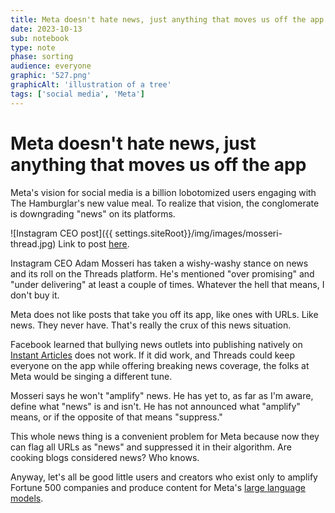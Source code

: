 ```yaml
---
title: Meta doesn't hate news, just anything that moves us off the app
date: 2023-10-13
sub: notebook
type: note
phase: sorting
audience: everyone
graphic: '527.png'
graphicAlt: 'illustration of a tree'
tags: ['social media', 'Meta']
---
```

 
# Meta doesn't hate news, just anything that moves us off the app

Meta's vision for social media is a billion lobotomized users engaging with The Hamburglar's new value meal. To realize that vision, the conglomerate is downgrading "news" on its platforms. 


![Instagram CEO post]({{ settings.siteRoot}}/img/images/mosseri-thread.jpg)
Link to post [here](https://www.threads.net/@mosseri/post/CyPYvBhRuR6).

Instagram CEO Adam Mosseri has taken a wishy-washy stance on news and its roll on the Threads platform. He's mentioned "over promising" and "under delivering" at least a couple of times. Whatever the hell that means, I don't buy it. 

Meta does not like posts that take you off its app, like ones with URLs. Like news. They never have. That's really the crux of this news situation. 

Facebook learned that bullying news outlets into publishing natively on [Instant Articles](https://www.facebook.com/formedia/blog/introducing-instant-articles) does not work. If it did work, and Threads could keep everyone on the app while offering breaking news coverage, the folks at Meta would be singing a different tune. 

Mosseri says he won't "amplify" news. He has yet to, as far as I'm aware, define what "news" is and isn't. He has not announced what "amplify" means, or if the opposite of that means "suppress."

This whole news thing is a convenient problem for Meta because now they can flag all URLs as "news" and suppressed it in their algorithm. Are cooking blogs considered news? Who knows. 

Anyway, let's all be good little users and creators who exist only to amplify Fortune 500 companies and produce content for Meta's [large language models](https://notebook.fromjason.xyz/mind-if-i-search-your-car). 
